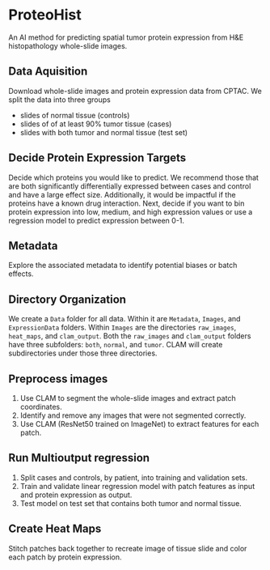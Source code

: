 # ProteoHist
An AI method for predicting spatial tumor protein expression from H&amp;E histopathology whole-slide images.

## Data Aquisition
Download whole-slide images and protein expression data from CPTAC. We split the data into three groups
- slides of normal tissue (controls)
- slides of of at least 90% tumor tissue (cases)
- slides with both tumor and normal tissue (test set)

## Decide Protein Expression Targets
Decide which proteins you would like to predict. We recommend those that are both significantly differentially expressed between cases and control and have a large effect size. Additionally, it would be impactful if the proteins have a known drug interaction. Next, decide if you want to bin protein expression into low, medium, and high expression values or use a regression model to predict expression between 0-1.

## Metadata
Explore the associated metadata to identify potential biases or batch effects.

## Directory Organization
We create a `Data` folder for all data. Within it are `Metadata`, `Images`, and `ExpressionData` folders. Within `Images` are the directories `raw_images`, `heat_maps`, and `clam_output`. Both the `raw_images` and `clam_output` folders have three subfolders: `both`, `normal`, and `tumor`. CLAM will create subdirectories under those three directories.

## Preprocess images
1. Use CLAM to segment the whole-slide images and extract patch coordinates.
2. Identify and remove any images that were not segmented correctly.
3. Use CLAM (ResNet50 trained on ImageNet) to extract features for each patch.

## Run Multioutput regression
1. Split cases and controls, by patient, into training and validation sets.
2. Train and validate linear regression model with patch features as input and protein expression as output.
3. Test model on test set that contains both tumor and normal tissue.

## Create Heat Maps
Stitch patches back together to recreate image of tissue slide and color each patch by protein expression.
